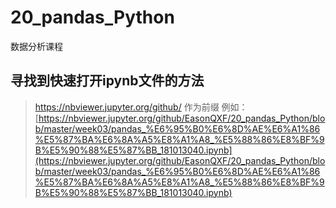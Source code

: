 # 20_pandas_Python
数据分析课程
## 寻找到快速打开ipynb文件的方法
> https://nbviewer.jupyter.org/github/ 作为前缀
> 例如：[https://nbviewer.jupyter.org/github/EasonQXF/20_pandas_Python/blob/master/week03/pandas_%E6%95%B0%E6%8D%AE%E6%A1%86%E5%87%BA%E6%8A%A5%E8%A1%A8_%E5%88%86%E8%BF%9B%E5%90%88%E5%87%BB_181013040.ipynb](https://nbviewer.jupyter.org/github/EasonQXF/20_pandas_Python/blob/master/week03/pandas_%E6%95%B0%E6%8D%AE%E6%A1%86%E5%87%BA%E6%8A%A5%E8%A1%A8_%E5%88%86%E8%BF%9B%E5%90%88%E5%87%BB_181013040.ipynb)
